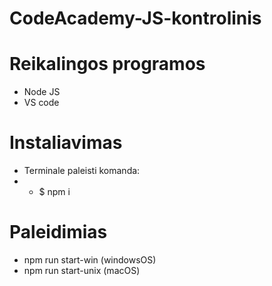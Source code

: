 # CodeAcademy-JS-kontrolinis

# Reikalingos programos
* Node JS
* VS code

# Instaliavimas
* Terminale paleisti komanda:
* * $ npm i

# Paleidimias
* npm run start-win (windowsOS)
* npm run start-unix (macOS)